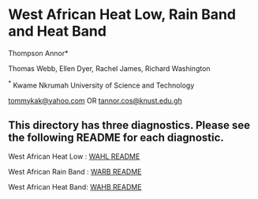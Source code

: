 # West African Heat Low, Rain Band and Heat Band
Thompson Annor<sup>**</sup>***

Thomas Webb, Ellen Dyer, Rachel James, Richard Washington

<sup>*</sup> Kwame Nkrumah University of Science and Technology
 
tommykak@yahoo.com 
OR
tannor.cos@knust.edu.gh

## This directory has three diagnostics. Please see the following README for each diagnostic. 

West African Heat Low : [WAHL README]("https://github.com/Priority-on-African-Diagnostics/LaunchPAD/blob/master/DIAGNOSTICS/West_African_Heat_Low_Rain_Band_Heat_Band/README_WAHL.md")

West African Rain Band : [WARB README]("https://github.com/Priority-on-African-Diagnostics/LaunchPAD/blob/master/DIAGNOSTICS/West_African_Heat_Low_Rain_Band_Heat_Band/README_WAPB.md")

West African Heat Band: [WAHB README]("https://github.com/Priority-on-African-Diagnostics/LaunchPAD/blob/master/DIAGNOSTICS/West_African_Heat_Low_Rain_Band_Heat_Band/README_WAHB.md")


